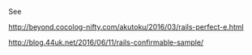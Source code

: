 See

http://beyond.cocolog-nifty.com/akutoku/2016/03/rails-perfect-e.html

http://blog.44uk.net/2016/06/11/rails-confirmable-sample/
